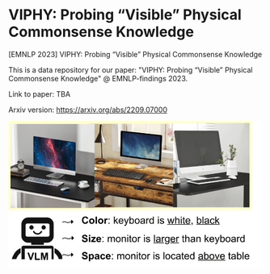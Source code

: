 # VIPHY: Probing “Visible” Physical Commonsense Knowledge
[EMNLP 2023] VIPHY: Probing “Visible” Physical Commonsense Knowledge

This is a data repository for our paper: "VIPHY: Probing “Visible” Physical Commonsense Knowledge" @  EMNLP-findings 2023.

Link to paper: TBA

Arxiv version: https://arxiv.org/abs/2209.07000

![Alt text](intro.png?raw=true "Title")


